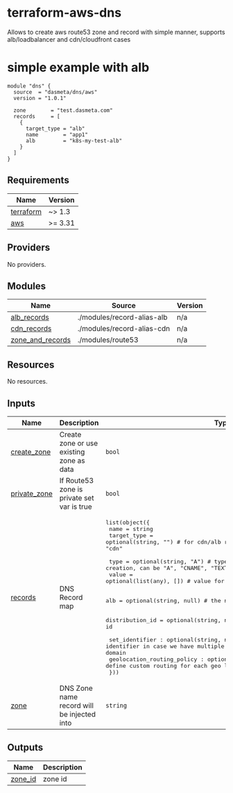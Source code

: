 # terraform-aws-dns
Allows to create aws route53 zone and record with simple manner,
supports alb/loadbalancer and cdn/cloudfront cases

# simple example with alb
```hcl
module "dns" {
  source  = "dasmeta/dns/aws"
  version = "1.0.1"

  zone        = "test.dasmeta.com"
  records     = [
    {
      target_type = "alb"
      name        = "app1"
      alb         = "k8s-my-test-alb"
    }
  ]
}
```
<!-- BEGINNING OF PRE-COMMIT-TERRAFORM DOCS HOOK -->
## Requirements

| Name | Version |
|------|---------|
| <a name="requirement_terraform"></a> [terraform](#requirement\_terraform) | ~> 1.3 |
| <a name="requirement_aws"></a> [aws](#requirement\_aws) | >= 3.31 |

## Providers

No providers.

## Modules

| Name | Source | Version |
|------|--------|---------|
| <a name="module_alb_records"></a> [alb\_records](#module\_alb\_records) | ./modules/record-alias-alb | n/a |
| <a name="module_cdn_records"></a> [cdn\_records](#module\_cdn\_records) | ./modules/record-alias-cdn | n/a |
| <a name="module_zone_and_records"></a> [zone\_and\_records](#module\_zone\_and\_records) | ./modules/route53 | n/a |

## Resources

No resources.

## Inputs

| Name | Description | Type | Default | Required |
|------|-------------|------|---------|:--------:|
| <a name="input_create_zone"></a> [create\_zone](#input\_create\_zone) | Create zone or use existing zone as data | `bool` | `false` | no |
| <a name="input_private_zone"></a> [private\_zone](#input\_private\_zone) | If Route53 zone is private set var is true | `bool` | `false` | no |
| <a name="input_records"></a> [records](#input\_records) | DNS Record map | <pre>list(object({<br>    name        = string<br>    target_type = optional(string, "") # for cdn/alb record easy creation can be "alb", "cdn"<br><br>    type  = optional(string, "A")   # type for standard records creation, can be "A", "CNAME", "TEXT", and etc<br>    value = optional(list(any), []) # value for standard records creation<br><br>    alb = optional(string, null) # the name of loadbalancer<br><br>    distribution_id = optional(string, null) # cloudfront distribution id<br><br>    set_identifier : optional(string, null)        # for setting custom identifier in case we have multiple records(geo routing) for same domain<br>    geolocation_routing_policy : optional(any, {}) # use to define custom routing for each geo location<br>  }))</pre> | `[]` | no |
| <a name="input_zone"></a> [zone](#input\_zone) | DNS Zone name record will be injected into | `string` | n/a | yes |

## Outputs

| Name | Description |
|------|-------------|
| <a name="output_zone_id"></a> [zone\_id](#output\_zone\_id) | zone id |
<!-- END OF PRE-COMMIT-TERRAFORM DOCS HOOK -->
